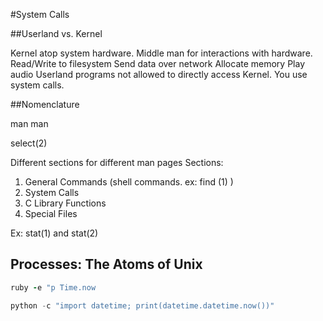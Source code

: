#System Calls

##Userland vs. Kernel

Kernel atop system hardware. Middle man for interactions with hardware.
Read/Write to filesystem
Send data over network
Allocate memory
Play audio
Userland programs not allowed to directly access Kernel. You use system calls.


##Nomenclature

man man

select(2)

Different sections for different man pages
Sections:

1. General Commands (shell commands. ex: find (1) )
2. System Calls
3. C Library Functions
4. Special Files

Ex: stat(1) and stat(2)

## Processes: The Atoms of Unix

```ruby
ruby -e "p Time.now
```

```python
python -c "import datetime; print(datetime.datetime.now())"
```
